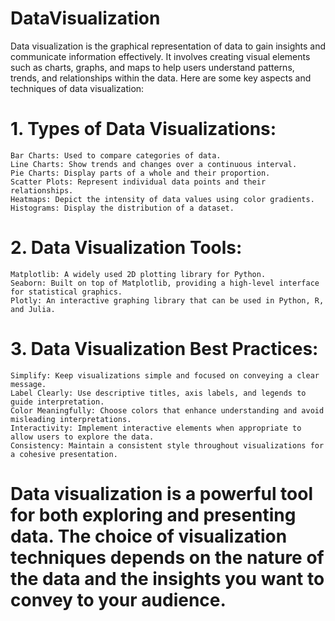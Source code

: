 # DataVisualization

Data visualization is the graphical representation of data to gain insights and communicate information effectively. It involves creating visual elements such as charts, graphs, and maps to help users understand patterns, trends, and relationships within the data. Here are some key aspects and techniques of data visualization:

# 1. Types of Data Visualizations:

    Bar Charts: Used to compare categories of data.
    Line Charts: Show trends and changes over a continuous interval.
    Pie Charts: Display parts of a whole and their proportion.
    Scatter Plots: Represent individual data points and their relationships.
    Heatmaps: Depict the intensity of data values using color gradients.
    Histograms: Display the distribution of a dataset.

# 2. Data Visualization Tools:

    Matplotlib: A widely used 2D plotting library for Python.
    Seaborn: Built on top of Matplotlib, providing a high-level interface for statistical graphics.
    Plotly: An interactive graphing library that can be used in Python, R, and Julia.

# 3. Data Visualization Best Practices:

    Simplify: Keep visualizations simple and focused on conveying a clear message.
    Label Clearly: Use descriptive titles, axis labels, and legends to guide interpretation.
    Color Meaningfully: Choose colors that enhance understanding and avoid misleading interpretations.
    Interactivity: Implement interactive elements when appropriate to allow users to explore the data.
    Consistency: Maintain a consistent style throughout visualizations for a cohesive presentation.


# Data visualization is a powerful tool for both exploring and presenting data. The choice of visualization techniques depends on the nature of the data and the insights you want to convey to your audience.
